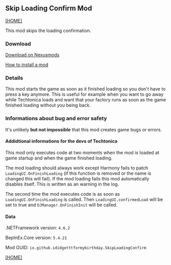 ## Skip Loading Confirm Mod

[[HOME]](index.md)

This mod skips the loading confirmation.

### Download

[Download on Nexusmods](https://www.nexusmods.com/techtonica/mods/2)

[How to install a mod](HowToInstall.md)

### Details

This mod starts the game as soon as it finished loading so you don't have to press a key anymore. This is useful for example when you want to go away while Techtonica loads and want that your factory runs as soon as the game finished loading without you being back.

### Informations about bug and error safety

It's unlikely **but not impossible** that this mod creates game bugs or errors.

#### Addidtional informations for the devs of Techtonica

This mod only executes code at two moments when the mod is loaded at game startup and when the game finished loading.

The mod loading should always work except Harmony fails to patch `LoadingUI.OnFinishLoading` (if this function is removed or the name is changed this will fail). If the mod loading fails this mod automatically disables itself. This is written as an warning in the log.

The second time the mod executes code is as soon as `LoadingUI.OnFinishLoading` is called. Then `LoadingUI.confirmedLoad` will be set to true and `DJManager.OnFinishInit` will be called.

#### Data

.NETFramework version: `4.6.2`

BepInEx.Core version: `5.4.21`

Mod GUID: `io.github.ididgetttformybirthday.SkipLoadingConfirm`

[[HOME]](index.md)
